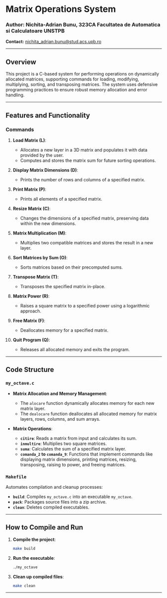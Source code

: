 # Matrix Operations System

### Author: Nichita-Adrian Bunu, 323CA Facultatea de Automatica si Calculatoare UNSTPB 
**Contact:** [nichita_adrian.bunu@stud.acs.upb.ro](mailto:nichita_adrian.bunu@stud.acs.upb.ro)

---

## Overview

This project is a C-based system for performing operations on dynamically allocated matrices, supporting commands for loading, modifying, multiplying, sorting, and transposing matrices. The system uses defensive programming practices to ensure robust memory allocation and error handling. 

---

## Features and Functionality

### Commands

1. **Load Matrix (L)**:
   - Allocates a new layer in a 3D matrix and populates it with data provided by the user.
   - Computes and stores the matrix sum for future sorting operations.

2. **Display Matrix Dimensions (D)**:
   - Prints the number of rows and columns of a specified matrix.

3. **Print Matrix (P)**:
   - Prints all elements of a specified matrix.

4. **Resize Matrix (C)**:
   - Changes the dimensions of a specified matrix, preserving data within the new dimensions.

5. **Matrix Multiplication (M)**:
   - Multiplies two compatible matrices and stores the result in a new layer.

6. **Sort Matrices by Sum (O)**:
   - Sorts matrices based on their precomputed sums.

7. **Transpose Matrix (T)**:
   - Transposes the specified matrix in-place.

8. **Matrix Power (R)**:
   - Raises a square matrix to a specified power using a logarithmic approach.

9. **Free Matrix (F)**:
   - Deallocates memory for a specified matrix.

10. **Quit Program (Q)**:
    - Releases all allocated memory and exits the program.

---

## Code Structure

### `my_octave.c`

- **Matrix Allocation and Memory Management**:
  - The `alocare` function dynamically allocates memory for each new matrix layer.
  - The `dealocare` function deallocates all allocated memory for matrix layers, rows, columns, and sum arrays.

- **Matrix Operations**:
  - **`citire`**: Reads a matrix from input and calculates its sum.
  - **`inmultire`**: Multiplies two square matrices.
  - **`suma`**: Calculates the sum of a specified matrix layer.
  - **`comanda_2` to `comanda_9`**: Functions that implement commands like displaying matrix dimensions, printing matrices, resizing, transposing, raising to power, and freeing matrices.
  
### `Makefile`

Automates compilation and cleanup processes:
- **`build`**: Compiles `my_octave.c` into an executable `my_octave`.
- **`pack`**: Packages source files into a zip archive.
- **`clean`**: Deletes compiled executables.

---

## How to Compile and Run

1. **Compile the project**:
   ```bash
   make build
   ```

2. **Run the executable**:
   ```bash
   ./my_octave
   ```

3. **Clean up compiled files**:
   ```bash
   make clean
   ```

---
